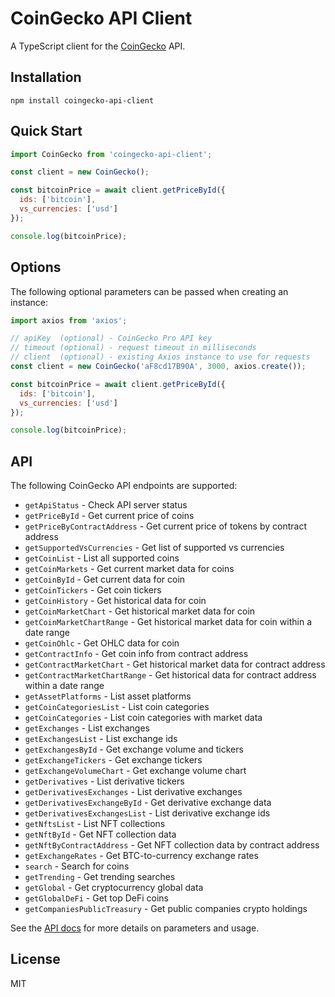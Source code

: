 
# CoinGecko API Client

A TypeScript client for the [CoinGecko](https://www.coingecko.com/en/api) API.

## Installation
```shell
npm install coingecko-api-client
```

## Quick Start
```javascript
import CoinGecko from 'coingecko-api-client';

const client = new CoinGecko();

const bitcoinPrice = await client.getPriceById({
  ids: ['bitcoin'], 
  vs_currencies: ['usd']
});

console.log(bitcoinPrice);
```

## Options
The following optional parameters can be passed when creating an instance:
```javascript
import axios from 'axios';

// apiKey  (optional) - CoinGecko Pro API key
// timeout (optional) - request timeout in milliseconds
// client  (optional) - existing Axios instance to use for requests
const client = new CoinGecko('aF8cd17B90A', 3000, axios.create());

const bitcoinPrice = await client.getPriceById({
  ids: ['bitcoin'], 
  vs_currencies: ['usd']
});

console.log(bitcoinPrice);
```

## API

The following CoinGecko API endpoints are supported:

-   `getApiStatus`  - Check API server status
-   `getPriceById`  - Get current price of coins
-   `getPriceByContractAddress`  - Get current price of tokens by contract address
-   `getSupportedVsCurrencies`  - Get list of supported vs currencies
-   `getCoinList`  - List all supported coins
-   `getCoinMarkets`  - Get current market data for coins
-   `getCoinById`  - Get current data for coin
-   `getCoinTickers`  - Get coin tickers
-   `getCoinHistory`  - Get historical data for coin
-   `getCoinMarketChart`  - Get historical market data for coin
-   `getCoinMarketChartRange`  - Get historical market data for coin within a date range
-   `getCoinOhlc`  - Get OHLC data for coin
-   `getContractInfo`  - Get coin info from contract address
-   `getContractMarketChart`  - Get historical market data for contract address
-   `getContractMarketChartRange`  - Get historical data for contract address within a date range
-   `getAssetPlatforms`  - List asset platforms
-   `getCoinCategoriesList`  - List coin categories
-   `getCoinCategories`  - List coin categories with market data
-   `getExchanges`  - List exchanges
-   `getExchangesList`  - List exchange ids
-   `getExchangesById`  - Get exchange volume and tickers
-   `getExchangeTickers`  - Get exchange tickers
-   `getExchangeVolumeChart`  - Get exchange volume chart
-   `getDerivatives`  - List derivative tickers
-   `getDerivativesExchanges`  - List derivative exchanges
-   `getDerivativesExchangeById`  - Get derivative exchange data
-   `getDerivativesExchangesList`  - List derivative exchange ids
-   `getNftsList`  - List NFT collections
-   `getNftById`  - Get NFT collection data
-   `getNftByContractAddress`  - Get NFT collection data by contract address
-   `getExchangeRates`  - Get BTC-to-currency exchange rates
-   `search`  - Search for coins
-   `getTrending`  - Get trending searches
-   `getGlobal`  - Get cryptocurrency global data
-   `getGlobalDeFi`  - Get top DeFi coins
-   `getCompaniesPublicTreasury`  - Get public companies crypto holdings

See the [API docs](https://www.coingecko.com/en/api/documentation) for more details on parameters and usage.

## License

MIT